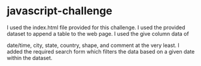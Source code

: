 # javascript-challenge


I used the index.html file provided for this challenge. I used the provided dataset to append a table to the web page. I used the give column data of

date/time, city, state, country, shape, and comment at the very least.
I added the required search form which filters the data based on a given date within the dataset.


